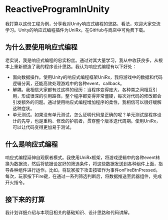 # ReactiveProgramInUnity
我打算以这份工程为例，分享我对Unity响应式编程的思路、看法，欢迎大家交流学习。Unity的响应式编程插件为UniRx，在GitHub与商店中可免费下载。

## 为什么要使用响应式编程
老实说，我是响应式编程的忠实粉丝。通过对其大量学习，我从中收获良多，从根本上重新塑造了我的程序设计思路。我认为响应式编程有以下好处：
- 面向数据操作。使用Unity的响应式编程框架UniRx，我将游戏中的数据和代码逻辑分离，还能高效处理游戏中的各种event、callback。
- 解耦。我相信大家都有过这样的经历：当程序变得庞大，各种类之间相互引用，形成很深的引用路径，整个程序都变得非常僵硬，每次对代码的修改都会引发额外的问题。通过使用响应式编程增加程序的柔性，我相信可以很好缓解这种症状。
- 单元测试。如果没有单元测试，怎么证明代码是正确的呢？单元测试是程序设计的先导，也是重构、修改的护航者，贯穿整个版本迭代周期。使用UniRx，可以让代码变得更加易于测试。

## 什么是响应式编程
响应式编程延伸自观察者模式。我使用UniRx框架，将游戏逻辑中的各种event转换为数据流，然后将依据设定好的筛选条件，将这些数据发送到各种组件上面，指导各种组件进行运作。比如，将玩家按下攻击按钮作为事件onFireBtnPressed。每次，玩家按下Fire键，在通过一系列筛选判断后，将数据推送至武器组件，完成开火指令。

## 接下来的打算
我计划详细介绍与本项目相关的基础知识、设计思路和代码讲解。

